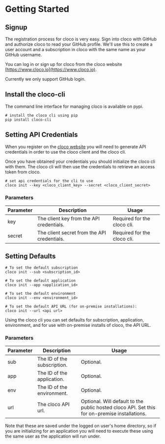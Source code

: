 # Getting Started

## Signup

The registration process for cloco is very easy.  Sign into cloco with GitHub and authorize cloco to read your GitHub profile.  We'll use this to create a user account and a subscription in cloco with the same name as your GitHub username.  

You can log in or sign up for cloco from the cloco website [https://www.cloco.io](https://www.cloco.io).

<aside class="warning">
Currently we only support GitHub login.
</aside>

## Install the cloco-cli

The command line interface for managing cloco is available on pypi.

```shell
# install the cloco cli using pip
pip install cloco-cli
```

## Setting API Credentials

When you register on the [cloco website](https://www.cloco.io) you will need to generate API credentials in order to use the cloco client and the cloco cli.

Once you have obtained your credentials you should initialize the cloco cli with them.  The cloco cli will then use the credentials to retrieve an access token from cloco.

```shell
# set api credentials for the cli to use
cloco init --key <cloco_client_key> --secret <cloco_client_secret>
```

### Parameters

Parameter | Description | Usage
--------- | ----------- | -----
key | The client key from the API credentials. | Required for the cloco cli.  
secret | The client secret from the API credentials. | Required for the cloco cli.

## Setting Defaults

```shell
# To set the default subscription
cloco init --sub <subscription_id>

# To set the default application
cloco init --app <application_id>

# To set the default environment
cloco init --env <environment_id>

# To set the default API URL (for on-premise installations):
cloco init --url <api url>
```

Using the cloco cli you can set defaults for subscription, application, environment, and for use with on-premise installs of cloco, the API URL.

### Parameters

Parameter | Description | Usage
--------- | ----------- | -----
sub | The ID of the subscription. | Optional.  
app | The ID of the application. | Optional.
env | The ID of the environment. | Optional.
url | The cloco API url. | Optional.  Will default to the public hosted cloco API.  Set this for on-premise installations.

<aside class="notice">
Note that these are saved under the logged on user's home directory, so if you are initializing for an application you will need to execute these using the same user as the application will run under.
</aside>
